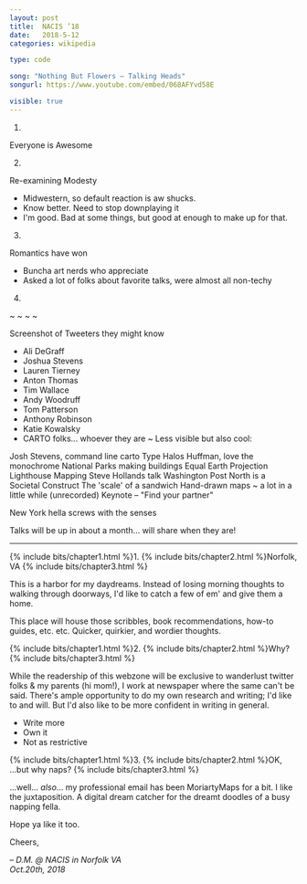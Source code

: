 ```yaml
---
layout: post
title:  NACIS ’18
date:   2018-5-12
categories: wikipedia

type: code

song: "Nothing But Flowers – Talking Heads"
songurl: https://www.youtube.com/embed/068AFYvd58E

visible: true
---
```


1.
Everyone is Awesome

2.
Re-examining Modesty
  - Midwestern, so default reaction is aw shucks.
  - Know better. Need to stop downplaying it
  - I'm good. Bad at some things, but good at enough to make up for that.

3.
Romantics have won
  - Buncha art nerds who appreciate 
  - Asked a lot of folks about favorite talks, were almost all non-techy

4.


~ ~ ~ ~ 

Screenshot of Tweeters they might know
- Ali DeGraff
- Joshua Stevens
- Lauren Tierney
- Anton Thomas
- Tim Wallace
- Andy Woodruff
- Tom Patterson
- Anthony Robinson
- Katie Kowalsky
- CARTO folks... whoever they are
~ Less visible but also cool:




Josh Stevens, command line carto
Type Halos
Huffman, love the monochrome
National Parks making buildings
Equal Earth Projection
Lighthouse Mapping
Steve Hollands talk
Washington Post North is a Societal Construct
The 'scale' of a sandwich
Hand-drawn maps ~ a lot in a little while (unrecorded)
Keynote – "Find your partner"

New York hella screws with the senses

Talks will be up in about a month... will share when they are!

- - - -

{% include bits/chapter1.html %}1.
{% include bits/chapter2.html %}Norfolk, VA
{% include bits/chapter3.html %}

This is a harbor for my  daydreams. Instead of losing morning thoughts to walking through doorways, I'd like to catch a few of em' and give them a home.

This place will house those scribbles, book recommendations, how-to guides, etc. etc. Quicker, quirkier, and wordier thoughts.

{% include bits/chapter1.html %}2.
{% include bits/chapter2.html %}Why?
{% include bits/chapter3.html %}

While the readership of this webzone will be exclusive to wanderlust twitter folks & my parents (hi mom!), I work at newspaper where the same can't be said. There's ample opportunity to do my own research and writing; I'd like to and will. But I'd also like to be more confident in writing in general.


- Write more
- Own it
- Not as restrictive

<!-- While the readership of this webzone will be exclusive to wanderlust twitter folks & my parents (hi mom!), I work at newspaper where the same can't be said. There's ample opportunity to do my own research and writing; I'd like to and will. But I'd also like to be more confident in writing in general.
 -->


{% include bits/chapter1.html %}3.
{% include bits/chapter2.html %}OK, ...but why naps?
{% include bits/chapter3.html %}

...well... _also_... my professional email has been MoriartyMaps for a bit. I like the juxtaposition. A digital dream catcher for the dreamt doodles of a busy napping fella.

Hope ya like it too.

Cheers,

<i>– D.M. @ NACIS in Norfolk VA<br>
<span class="post-date">Oct.20th, 2018</span></i>


<!-- 










Of course, there are a few other motivations for putting this together...

{% include bits/chapter1.html %}II {% include bits/chapter2.html %}WRITE MORE{% include bits/chapter3.html %}

I don't think many people will read this stuff. That's cool. Props to you for already making it this far! I owe you a high-five already.

While the readership of this webzone will be exclusive to wanderlust twitter folks & my parents (hi mom!), I work at newspaper where the same can't be said. There's ample opportunity to do my own research and writing; I'd like to and will. But I'd also like to be more confident in writing in general.

You only get good at a skill by doing, and so this is me publicly egging myself to write more. (\*_This also is me giving you permission to shame me if you see this blog flower wilt from neglect over the course of many months._\*)

{% include bits/chapter1.html %}III {% include bits/chapter2.html %}A BETTER SPACE{% include bits/chapter3.html %}




Of course, there are a few other motivations I've had to put this together...

{% include bits/chapter1.html %}II
{% include bits/chapter2.html %}WRITE MORE
{% include bits/chapter3.html %}

I don't think many people will read this stuff. That's cool. Props to you for already making it this far! I owe you a high-five already.

While the readership of this webzone will be exclusive to wanderlust twitter folks & my parents (hi mom!), I work at newspaper where the same can't be said. There's ample opportunity to do my own research and writing; I'd like to and will. But I'd also like to be more confident in writing in general.

You only get good at a skill by doing, and so this is me publicly egging myself to write more. (\*_This also is me giving you permission to shame me if you see this blog flower wilt from neglect over the course of many months._\*)

{% include bits/chapter1.html %}III
{% include bits/chapter2.html %}OWNING MY WORDS
{% include bits/chapter3.html %}

Behind every social platform is a 'terms of services' behemoth that no one reads. But as plenty of recent news will show you, every time you 'like' a thing, it's added to the collective profile of who you are, and is then used to judge how you should experience the world.

I don't like that! 

I like sharing things as much as anyone else, giving digital high-five 'likes' to signal encouragement to buddies who are hundreds of miles away doing fucking amazing work is incredible.

But that when I do so much as send a _private message_ with a single reference to the Weinermobile and a sketch to a friend and then immediately start seeing ads for Oscar Meyer online, that's notably creepy! It's like living in a human habitat on mars with shadowy overlords hiding behind one-way mirrors that not only want to observe, but also really want to sell me hot dogs.

I will still like things; I like to like. But at least I'll like on my own(ish) terms. I'm not running Google Analytics or any trackers on these pages, so at least here, _maybe_ I'll be able to talk about wheeled wieners without checking a box in some machine learned marketing list. _Not today, skynet!_

{% include bits/chapter1.html %}IV
{% include bits/chapter2.html %}FEEDING THE BEAST
{% include bits/chapter3.html %}

{% include bits/postimg.html class="multiply" imgsrc="posts/1-dreams/dummy.png" %}

All super successful websites have a soapbox feature. Somewhere, the page lures you in with big bright beautiful lettering: 

"_Hey, what do you think about this?_"

Is there a phrase that's more of an aphrodisiac? If you think about it, you'll see it everywhere:

- Facebook: Every piece of content you see in your timeline comes pre-baked with an inviting "Write a comment..." block already there, with your face right giving it that real stamp of YOU approval.
- Youtube: Regardless of video subject, genre, or style, seemingly every video ends with thirty seconds of 'that was my opinion, but I can't wait to read about what you think tell me below'.
- Shopping in general: After you buy almost anything online an email shows up shortly afterwards asking you to review the goods.

I don't doubt a lot of that intention is earnest. Given an infinite amount of time, and a very cozy tea shop, maybe all those youtube stars would enjoy sitting down and hearing your opinion on the most recent episode of Dragon Ball. In this life, ain't no one got time for that.

That itch stilll feels sooooo good to scratch. Why yes, I did have a shitty time at this Airbnb where the hallway walls were likely infused with gallons of Canola oil. But for what I paid and for such short notice, no one needs to lose their side hustle over that. 

This site is going to be my soapbox, _but one that is lovingly hand crafted, dammit_. With crazy {% include bits/tooltips.html face="~link styling~" tip="<img src='http://localhost:3000/assets/graphics/posts/1-dreams/byrne-dance.gif'>" %} that is probably not ideal UX.

There will be no comment box here. Your opinion is appreciated but unwanted in these shores. Come chat with me at a cozy tea shop or local dive bar instead.

{% include bits/chapter1.html %}V
{% include bits/chapter2.html %}LEGACY
{% include bits/chapter3.html %}

I'm very bad at keeping journals. In one summer month as a kid I lost three would-be memoirs to leaving them outside in the rain. The one's that I've kept indoors have fared much better, but remain likewise neglected as a record of this Dylan critter.

What I have instead are school notebooks. Most of the pages include notes, but in the gutter and littered throughout are scribbles and records of myself & my buddies during those days. Cleaning was always a treacherous affair for me, as I'd inevitably stumble upon one of these books and get lost for hours recalling the 'Hillary is a Liger' series.

Heck, I even find my first blog, [a four-year-old tumblr](http://eightbears.tumblr.com/) incredibly fun to look back on.

{% include bits/postimg.html class="multiply" imgsrc="posts/1-dreams/dummy.png" %}

There may be less erase marks, and sketched out names I wish to redact. I don't plan on writing about my love life, vendettas, grand heist plans, or day-to-day frustrations – much – but the doors open to some more personal stuff.

I'd enjoy you knowing me better, and will enjoy years down the road {% include bits/tooltips.html face="looking back at this" tip="This site will almost certainly be completely broken or otherwise unloadable in future web browsers 'years down the road'. As such, I will be looking back on print outs of these pages, _I'm sure._" %}. 

{% include bits/chapter1.html %}VI
{% include bits/chapter2.html %}...why "naps?"
{% include bits/chapter3.html %}

...and... _also_... my professional email has been MoriartyMaps for a bit. I like the juxtaposition. A digital dream catcher for the dreamt doodles of a napping busy fella.







{% include bits/chapter1.html %}II {% include bits/chapter2.html %}A hrmmm{% include bits/chapter3.html %}

I've had a mostly full-fledged site good to go many months ago;

<img src="./assets/graphics/posts/2-wip/homepage.png" />

The idea of this site being a "dark night-time" mirror of my main site was the intial intention. After making it though, I kept running into the issue of how to display illustrations on a black background... and none of the solutions I worked up jivved for me.

<img src="./assets/graphics/posts/2-wip/post.png" />

Still love love dark websites, but this ain't gonna be one. If you know of a site that handles sketches on a black backround, let me know!

{% include bits/chapter1.html %}III {% include bits/chapter2.html %}So why launch before making this pretty?{% include bits/chapter3.html %}

I don't think many people will read this stuff. That's cool. Props to you for already making it this far! I owe you a high-five already.

While the readership here will certainly be exclusive to wanderlust twitter folks & my parents (hi mom!), I work at newspaper where the same couldn't be said. 

Given the many opportunities to do my own research and write, I'd like to be better at it in general. You only get good at a skill by doing, and so this is me publicly egging myself to write more. 

(\*_This also is me giving you permission to shame me if you see this blog flower wilt from neglect in the upcoming months._\*)

In addition, I know how to do a few things, and know from experience how invaluable 'hey this is how you do this' posts can be. Hope to contribute somehow to the greater good there.

{% include bits/chapter1.html %}III {% include bits/chapter2.html %}...ok, but why 'naps'?{% include bits/chapter3.html %}

...well... _also_... my professional email has been MoriartyMaps for a bit. I like the juxtaposition. A digital dream catcher for the dreamt doodles of a busy napping fella.

Hope ya like it too.

Cheers,

– D.M., Norfolk VA
Oct.20th, 2018 -->
